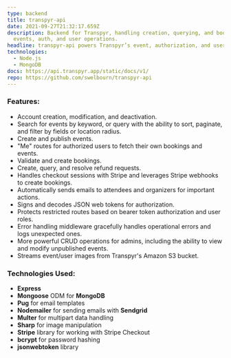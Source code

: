 ```yaml
---
type: backend
title: transpyr-api
date: 2021-09-27T21:32:17.659Z
description: Backend for Transpyr, handling creation, querying, and booking of
  events, auth, and user operations.
headline: transpyr-api powers Transpyr’s event, authorization, and user management operations.
technologies:
  - Node.js
  - MongoDB
docs: https://api.transpyr.app/static/docs/v1/
repo: https://github.com/swelbourn/transpyr-api
---
```


### Features:

- Account creation, modification, and deactivation.
- Search for events by keyword, or query with the ability to sort, paginate, and filter by fields or location radius.
- Create and publish events.
- "Me" routes for authorized users to fetch their own bookings and events.
- Validate and create bookings.
- Create, query, and resolve refund requests.
- Handles checkout sessions with Stripe and leverages Stripe webhooks to create bookings.
- Automatically sends emails to attendees and organizers for important actions.
- Signs and decodes JSON web tokens for authorization.
- Protects restricted routes based on bearer token authorization and user roles.
- Error handling middleware gracefully handles operational errors and logs unexpected ones.
- More powerful CRUD operations for admins, including the ability to view and modify unpublished events.
- Streams event/user images from Transpyr's Amazon S3 bucket.

### Technologies Used:

- **Express**
- **Mongoose** ODM for **MongoDB**
- **Pug** for email templates
- **Nodemailer** for sending emails with **Sendgrid**
- **Multer** for multipart data handling
- **Sharp** for image manipulation
- **Stripe** library for working with Stripe Checkout
- **bcrypt** for password hashing
- **jsonwebtoken** library
